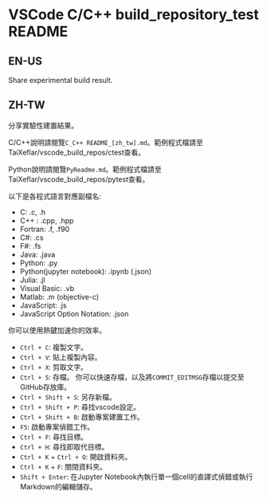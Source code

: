 # VSCode C/C++ build_repository_test README

## EN-US

Share experimental build result.

## ZH-TW

分享實驗性建置結果。

C/C++說明請閱覽`C_C++ README_[zh_tw].md`。範例程式檔請至TaiXeflar/vscode_build_repos/ctest查看。

Python說明請閱覽`PyReadme.md`。範例程式檔請至TaiXeflar/vscode_build_repos/pytest查看。

以下是各程式語言對應副檔名:

  -  C: .c, .h
  -  C++ : .cpp, .hpp
  -  Fortran: .f, .f90
  -  C#: .cs
  -  F#: .fs
  -  Java: .java
  -  Python: .py
  -  Python(jupyter notebook): .ipynb (.json)
  -  Julia: .jl
  -  Visual Basic: .vb
  -  Matlab: .m (objective-c)
  -  JavaScript: .js
  -  JavaScript Option Notation: .json

你可以使用熱鍵加速你的效率。

  - `Ctrl + C`: 複製文字。
  - `Ctrl + V`: 貼上複製內容。
  - `Ctrl + X`: 剪取文字。
  - `Ctrl + S`: 存檔。 你可以快速存檔，以及將`COMMIT_EDITMSG`存檔以提交至GitHub存放庫。
  - `Ctrl + Shift + S`: 另存新檔。
  - `Ctrl + Shift + P`: 尋找vscode設定。
  - `Ctrl + Shift + B`: 啟動專案建置工作。
  - `F5`: 啟動專案偵錯工作。
  - `Ctrl + F`: 尋找目標。
  - `Ctrl + H`: 尋找即取代目標。
  - `Ctrl + K` + `Ctrl + O`: 開啟資料夾。
  - `Ctrl + K` + `F`: 關閉資料夾。
  - `Shift + Enter`: 在Jupyter Notebook內執行單一個cell的直譯式偵錯或執行Markdown的編輯儲存。

